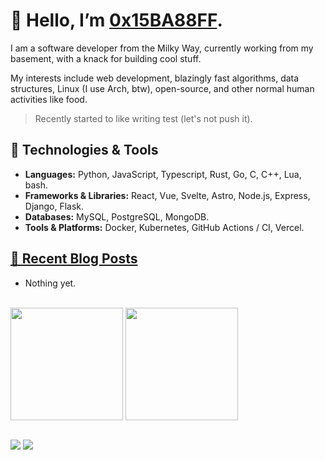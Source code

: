 # 👋 Hello, I’m [0x15BA88FF](https://pascall-dev.vercel.app/).

I am a software developer from the Milky Way, currently working from my basement, with a knack for building cool stuff.

My interests include web development, blazingly fast algorithms, data structures, Linux (I use Arch, btw), open-source, and other normal human activities like food.
> Recently started to like writing test (let's not push it).

## 🔧 Technologies & Tools

- **Languages:** Python, JavaScript, Typescript, Rust, Go, C, C++, Lua, bash.
- **Frameworks & Libraries:** React, Vue, Svelte, Astro, Node.js, Express, Django, Flask.
- **Databases:** MySQL, PostgreSQL, MongoDB.
- **Tools & Platforms:** Docker, Kubernetes, GitHub Actions / CI, Vercel.

## [📝 Recent Blog Posts](https://0x15ba88ff.github.io/logs/)

- Nothing yet.

<br/>

<div>
  <img height=180 align="center" src="https://github-readme-stats.vercel.app/api/top-langs?username=0x15ba88ff&layout=compact&langs_count=8&theme=transparent&border_color=15ba88ff&title_color=15ba88ff&icon_color=15ba88ff"/>
  <img height=180 align="center" src="https://github-readme-stats.vercel.app/api?username=0x15ba88ff&hide_rank=false&show_icons=true&theme=transparent&border_color=15ba88ff&title_color=15ba88ff&icon_color=15ba88ff"/>
</div>

<br/>

<a href="https://www.linkedin.com/in/pascall-de-creator/"><img src="https://img.shields.io/badge/LinkedIn-0077B5?style=for-the-badge&logoColor=white"></a>
<a href="https://x.com/0x15BA88FF"><img src="https://img.shields.io/badge/Twitter-1DA1F2"></a>
